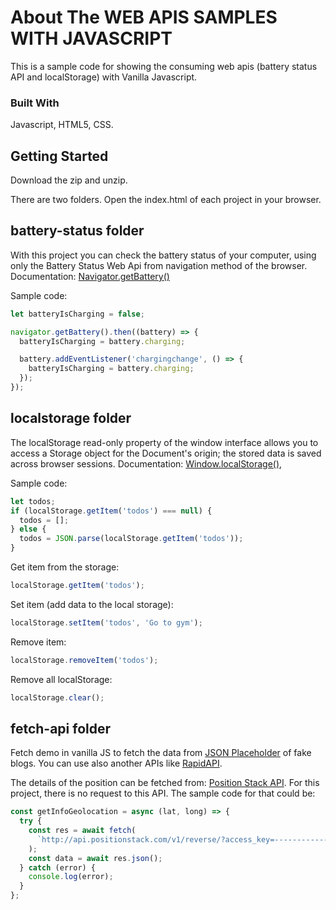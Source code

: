 <!-- ABOUT THE WEB APIs SAMPLES -->

# About The WEB APIS SAMPLES WITH JAVASCRIPT

This is a sample code for showing the consuming web apis (battery status API and localStorage) with Vanilla Javascript.

### Built With

Javascript, HTML5, CSS.

<!-- GETTING STARTED -->

## Getting Started

Download the zip and unzip.

There are two folders. Open the index.html of each project in your browser.

## battery-status folder

With this project you can check the battery status of your computer, using only the Battery Status Web Api from navigation method of the browser. Documentation: [Navigator.getBattery()](https://developer.mozilla.org/en-US/docs/Web/API/Battery_Status_API)

Sample code:

```javascript
let batteryIsCharging = false;

navigator.getBattery().then((battery) => {
  batteryIsCharging = battery.charging;

  battery.addEventListener('chargingchange', () => {
    batteryIsCharging = battery.charging;
  });
});
```

## localstorage folder

The localStorage read-only property of the window interface allows you to access a Storage object for the Document's origin; the stored data is saved across browser sessions. Documentation: [Window.localStorage()](https://developer.mozilla.org/en-US/docs/Web/API/Window/localStorage),

Sample code:

```javascript
let todos;
if (localStorage.getItem('todos') === null) {
  todos = [];
} else {
  todos = JSON.parse(localStorage.getItem('todos'));
}
```

Get item from the storage:

```javascript
localStorage.getItem('todos');
```

Set item (add data to the local storage):

```javascript
localStorage.setItem('todos', 'Go to gym');
```

Remove item:

```javascript
localStorage.removeItem('todos');
```

Remove all localStorage:

```javascript
localStorage.clear();
```

## fetch-api folder

Fetch demo in vanilla JS to fetch the data from [JSON Placeholder](https://jsonplaceholder.typicode.com/) of fake blogs.
You can use also another APIs like [RapidAPI](https://rapidapi.com/).

The details of the position can be fetched from: [Position Stack API](https://positionstack.com/). For this project, there is no request to this API. The sample code for that could be:

```javascript
const getInfoGeolocation = async (lat, long) => {
  try {
    const res = await fetch(
      `http://api.positionstack.com/v1/reverse/?access_key=------------&query=${lat},${long}`
    );
    const data = await res.json();
  } catch (error) {
    console.log(error);
  }
};
```
